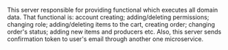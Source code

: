 This server responsible for providing functional which executes all domain data.
That functional is: account creating; adding/deleting permissions; changing role; 
adding/deleting items to the cart, creating order; changing order's status;
adding new items and producers etc. 
Also, this server sends confirmation token to user's email through another one microservice.